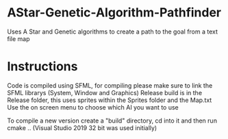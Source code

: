# AStar-Genetic-Algorithm-Pathfinder
Uses A Star and Genetic algorithms to create a path to the goal from a text file map

# Instructions
Code is compiled using SFML, for compiling please make sure to link the SFML librarys (System, Window and Graphics)
Release build is in the Release folder, this uses sprites within the Sprites folder and the Map.txt
Use the on screen menu to choose which AI you want to use

To compile a new version create a "build" directory, cd into it and then run cmake .. (Visual Studio 2019 32 bit was used initially)
